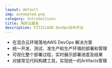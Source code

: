 ```yaml
---
layout: default
img: automated.png
category: Introductions
title: 用好云服务
description: FIT2CLOUD DevOps协作平台
---
```


 * 在混合云环境落地AWS DevOps 解决方案
 * 统一开发、测试、准生产和生产环境的部署和管理
 * 可视化整个部署过程，实时展示部署进度及结果
 * 对接常见代码构建工具，实现统一的Artifacts管理
 
